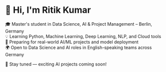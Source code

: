 # 👋 Hi, I'm Ritik Kumar

🎓 Master's student in Data Science, AI & Project Management – Berlin, Germany  
💡 Learning Python, Machine Learning, Deep Learning, NLP, and Cloud tools  
🚀 Preparing for real-world AI/ML projects and model deployment  
🌍 Open to Data Science and AI roles in English-speaking teams across Germany  

📌 Stay tuned — exciting AI projects coming soon!
